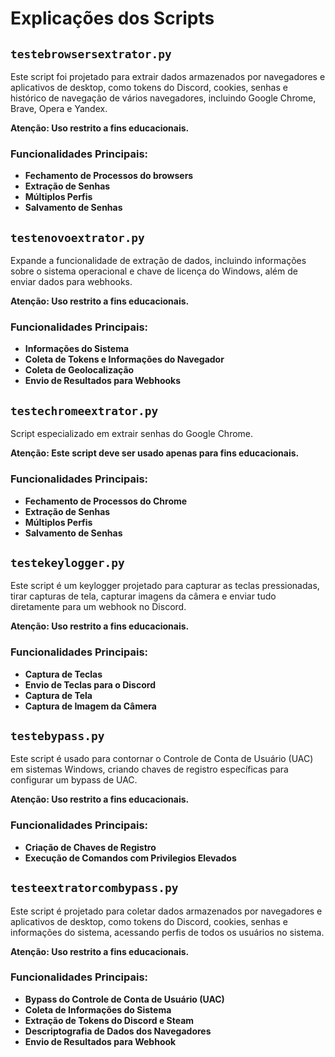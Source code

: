 # Explicações dos Scripts

## `testebrowsersextrator.py`

Este script foi projetado para extrair dados armazenados por navegadores e aplicativos de desktop, como tokens do Discord, cookies, senhas e histórico de navegação de vários navegadores, incluindo Google Chrome, Brave, Opera e Yandex.

**Atenção: Uso restrito a fins educacionais.**

### Funcionalidades Principais:
- **Fechamento de Processos do browsers**
- **Extração de Senhas**
- **Múltiplos Perfis**
- **Salvamento de Senhas**



## `testenovoextrator.py`

Expande a funcionalidade de extração de dados, incluindo informações sobre o sistema operacional e chave de licença do Windows, além de enviar dados para webhooks.

**Atenção: Uso restrito a fins educacionais.**

### Funcionalidades Principais:
- **Informações do Sistema**
- **Coleta de Tokens e Informações do Navegador**
- **Coleta de Geolocalização**
- **Envio de Resultados para Webhooks**



## `testechromeextrator.py`

Script especializado em extrair senhas do Google Chrome.

**Atenção: Este script deve ser usado apenas para fins educacionais.**

### Funcionalidades Principais:
- **Fechamento de Processos do Chrome**
- **Extração de Senhas**
- **Múltiplos Perfis**
- **Salvamento de Senhas**



## `testekeylogger.py`

Este script é um keylogger projetado para capturar as teclas pressionadas, tirar capturas de tela, capturar imagens da câmera e enviar tudo diretamente para um webhook no Discord.

**Atenção: Uso restrito a fins educacionais.**

### Funcionalidades Principais:
- **Captura de Teclas**
- **Envio de Teclas para o Discord**
- **Captura de Tela**
- **Captura de Imagem da Câmera**



## `testebypass.py`

Este script é usado para contornar o Controle de Conta de Usuário (UAC) em sistemas Windows, criando chaves de registro específicas para configurar um bypass de UAC.

**Atenção: Uso restrito a fins educacionais.**

### Funcionalidades Principais:
- **Criação de Chaves de Registro**
- **Execução de Comandos com Privilegios Elevados**



## `testeextratorcombypass.py`

Este script é projetado para coletar dados armazenados por navegadores e aplicativos de desktop, como tokens do Discord, cookies, senhas e informações do sistema, acessando perfis de todos os usuários no sistema.

**Atenção: Uso restrito a fins educacionais.**

### Funcionalidades Principais:
- **Bypass do Controle de Conta de Usuário (UAC)**
- **Coleta de Informações do Sistema**
- **Extração de Tokens do Discord e Steam**
- **Descriptografia de Dados dos Navegadores**
- **Envio de Resultados para Webhook**
